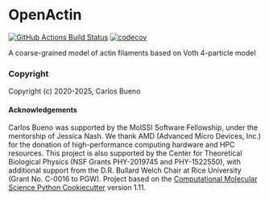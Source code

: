 OpenActin
==============================
[//]: # (Badges)
[![GitHub Actions Build Status](https://github.com/cabb99/openactin/workflows/CI/badge.svg)](https://github.com/cabb99/openactin/actions?query=workflow%3ACI)
[![codecov](https://codecov.io/gh/cabb99/OpenActin/branch/main/graph/badge.svg)](https://codecov.io/gh/cabb99/OpenActin/branch/main)


A coarse-grained model of actin filaments based on Voth 4-particle model

### Copyright

Copyright (c) 2020-2025, Carlos Bueno


#### Acknowledgements
Carlos Bueno was supported by the MolSSI Software Fellowship, under the mentorship of Jessica Nash. We thank AMD (Advanced Micro Devices, Inc.) for the donation of high-performance computing hardware and HPC resources. This project is also supported by the Center for Theoretical Biological Physics (NSF Grants PHY-2019745 and PHY-1522550), with additional support from the D.R. Bullard Welch Chair at Rice University (Grant No. C-0016 to PGW). Project based on the [Computational Molecular Science Python Cookiecutter](https://github.com/molssi/cookiecutter-cms) version 1.11.
